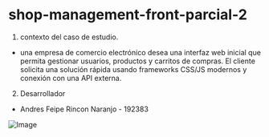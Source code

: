 # shop-management-front-parcial-2

1. contexto del caso de estudio.
-  una empresa de comercio electrónico desea una interfaz web inicial que permita gestionar
usuarios, productos y carritos de compras. El cliente solicita una solución rápida usando
frameworks CSS/JS modernos y conexión con una API externa.

2. Desarrollador
- Andres Feipe Rincon Naranjo - 192383

![Image](https://github.com/user-attachments/assets/ac5bc103-178a-41c6-b6b6-684278bdf3e1)


